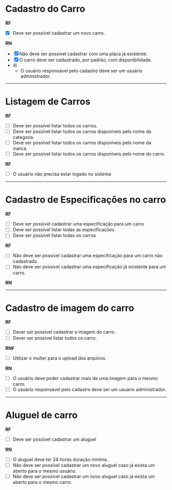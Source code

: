 <!-- 
? **RF** => Requisitos Funcionais
? **RNF** => Requisitos Não Funcionais
? **RN** => Regras de Negócio 
-->

# Cadastro do Carro

**RF**

- [X] Deve ser possível cadastrar um novo carro.

<!-- **RNF** -->

**RN**
- [X] Não deve ser possível cadastrar com uma placa já existente.
- [X] O carro deve ser cadastrado, por padrão, com disponibilidade.
- [X] * O usuário responsável pelo cadastro deve ser um usuário administrador.

---
# Listagem de Carros

**RF**
- [ ] Deve ser possível listar todos os carros.
- [ ] Deve ser possível listar todos os carros disponíveis pelo nome da categoria.
- [ ] Deve ser possível listar todos os carros disponíveis pelo nome da marca.
- [ ] Deve ser possível listar todos os carros disponíveis pelo nome do carro.

**RF**
- [ ] O usuário não precisa estar logado no sistema

---
# Cadastro de Especificações no carro

**RF**
- [ ] Deve ser possível cadastrar uma especificação para um carro
- [ ] Deve ser possível listar todas as especificações.
- [ ] Deve ser possível listar todas os carros

**RF**
- [ ] Não deve ser possível cadastrar uma especificação para um carro não cadastrado.
- [ ] Não deve ser possível cadastrar uma especificação já existente para um carro.

**RN**

---
# Cadastro de imagem do carro

**RF**
- [ ] Dever ser possível cadastrar a imagem do carro.
- [ ] Dever ser possível listar todos os carro.

**RNF**
- [ ] Utilizar o multer para o upload dos arquivos.

**RN**
- [ ] O usuário deve poder cadastrar mais de uma imagem para o mesmo carro.
- [ ] O usuário responsável pelo cadastro deve ser um usuário administrador.

---
# Aluguel de carro

**RF**
- [ ] Deve ser possível cadastrar um aluguel

**RN**

- [ ] O aluguel deve ter 24 horas duração mínima.
- [ ] Não deve ser possível cadastrar um novo aluguel caso já exista um aberto para o mesmo usuário.
- [ ] Não deve ser possível cadastrar um novo aluguel caso já exista um aberto para o mesmo carro.